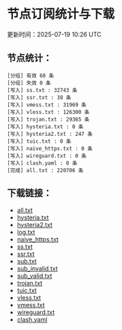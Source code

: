 # 节点订阅统计与下载

更新时间：2025-07-19 10:26 UTC

## 节点统计：
```
[分组] 有效 60 条
[分组] 失效 0 条
[写入] ss.txt : 32743 条
[写入] ssr.txt : 38 条
[写入] vmess.txt : 31969 条
[写入] vless.txt : 126300 条
[写入] trojan.txt : 29365 条
[写入] hysteria.txt : 0 条
[写入] hysteria2.txt : 247 条
[写入] tuic.txt : 0 条
[写入] naive_https.txt : 0 条
[写入] wireguard.txt : 0 条
[写入] clash.yaml : 0 条
[完成] all.txt : 220706 条
```

## 下载链接：
- [all.txt](./all.txt)
- [hysteria.txt](./hysteria.txt)
- [hysteria2.txt](./hysteria2.txt)
- [log.txt](./log.txt)
- [naive_https.txt](./naive_https.txt)
- [ss.txt](./ss.txt)
- [ssr.txt](./ssr.txt)
- [sub.txt](./sub.txt)
- [sub_invalid.txt](./sub_invalid.txt)
- [sub_valid.txt](./sub_valid.txt)
- [trojan.txt](./trojan.txt)
- [tuic.txt](./tuic.txt)
- [vless.txt](./vless.txt)
- [vmess.txt](./vmess.txt)
- [wireguard.txt](./wireguard.txt)
- [clash.yaml](./clash.yaml)
